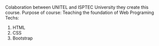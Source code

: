 Colaboration between UNITEL and ISPTEC University they create this course.
Purpose of course: 
Teaching the foundation of Web Programing
Techs: 
1. HTML
2. CSS
3. Bootstrap
